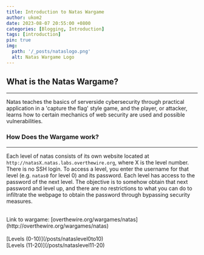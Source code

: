 ```yaml
---
title: Introduction to Natas Wargame
author: ukom2
date: 2023-08-07 20:55:00 +0800
categories: [Blogging, Introduction]
tags: [introduction]
pin: true
img:
  path: '/_posts/nataslogo.png'
  alt: Natas Wargame Logo
---
```


## What is the Natas Wargame?
***
Natas teaches the basics of serverside cybersecurity through practical application in a 'capture the flag' style game, and the player, or attacker, learns how to certain mechanics of web security are used and possible vulnerabilities.

### How Does the Wargame work?
***
Each level of natas consists of its own website located at `http://natasX.natas.labs.overthewire.org`, where X is the level number. There is no SSH login. To access a level, you enter the username for that level (e.g. `natas0` for level 0) and its password. Each level has access to the password of the next level. The objective is to somehow obtain that next password and level up, and there are no restrictions to what you can do to infiltrate the webpage to obtain the password through bypassing security measures.  

<br>
Link to wargame: [overthewire.org/wargames/natas](http://overthewire.org/wargames/natas)
<br><br>
[Levels (0-10)](/posts/nataslevel0to10)
<br>
[Levels (11-20)](/posts/nataslevel11-20)
